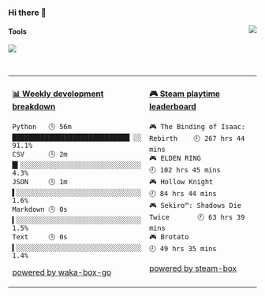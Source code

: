 ### Hi there 👋
<a href="#">
  <img align="right" src="https://github-readme-stats.vercel.app/api?username=LKRCharon&show_icons=true&locale=cn" />
</a> 

#### Tools

[![](https://img.shields.io/badge/IDE-Visual%20Studio%20Code-blue?style=flat-square&logo=Visual-Studio-Code)](https://code.visualstudio.com/)

<br>
<table>
<tr>
<td valign="top" width="50%">

<!-- waka-box start -->
#### <a href="https://gist.github.com/dca6b3b1c8850dcd3c418823b9bee73b" target="_blank">📊 Weekly development breakdown</a>
```text
Python   🕓 56m █████████████████████████████▏░░ 91.1%
CSV      🕓 2m  █▍░░░░░░░░░░░░░░░░░░░░░░░░░░░░░░  4.3%
JSON     🕓 1m  ▌░░░░░░░░░░░░░░░░░░░░░░░░░░░░░░░  1.6%
Markdown 🕓 0s  ▍░░░░░░░░░░░░░░░░░░░░░░░░░░░░░░░  1.5%
Text     🕓 0s  ▍░░░░░░░░░░░░░░░░░░░░░░░░░░░░░░░  1.4%
```
<!-- Powered by https://github.com/YouEclipse/waka-box-go . -->
<!-- waka-box end -->

[powered by waka-box-go](https://github.com/YouEclipse/waka-box-go)

</td>
<td valign="top" width="50%">

<!-- steam-box start -->
#### <a href="https://gist.github.com/c99b3abaef51c164c9f95731c844c9a7" target="_blank">🎮 Steam playtime leaderboard</a>
```text
🎮 The Binding of Isaac: Rebirth    🕘 267 hrs 44 mins
🎮 ELDEN RING                       🕘 102 hrs 45 mins
🎮 Hollow Knight                    🕘 84 hrs 44 mins
🎮 Sekiro™: Shadows Die Twice       🕘 63 hrs 39 mins
🎮 Brotato                          🕘 49 hrs 35 mins
```
<!-- Powered by https://github.com/YouEclipse/steam-box . -->
<!-- steam-box end -->

[powered by steam-box](https://github.com/YouEclipse/steam-box)

</td>
</tr>
</table>


<!--
**LKRCharon/LKRCharon** is a ✨ _special_ ✨ repository because its `README.md` (this file) appears on your GitHub profile.

Here are some ideas to get you started:

- 🔭 I’m currently working on ...
- 🌱 I’m currently learning ...
- 👯 I’m looking to collaborate on ...
- 🤔 I’m looking for help with ...
- 💬 Ask me about ...
- 📫 How to reach me: ...
- 😄 Pronouns: ...
- ⚡ Fun fact: ...
-->
